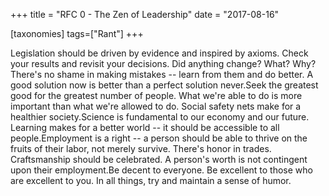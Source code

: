 +++
title = "RFC 0 - The Zen of Leadership"
date = "2017-08-16"

[taxonomies]
tags=["Rant"]
+++

Legislation should be driven by evidence and inspired by axioms. Check your results and revisit your decisions. Did anything change? What? Why? There's no shame in making mistakes -- learn from them and do better. A good solution now is better than a perfect solution never.Seek the greatest good for the greatest number of people. What we're able to do is more important than what we're allowed to do. Social safety nets make for a healthier society.Science is fundamental to our economy and our future. Learning makes for a better world -- it should be accessible to all people.Employment is a right -- a person should be able to thrive on the fruits of their labor, not merely survive. There's honor in trades. Craftsmanship should be celebrated. A person's worth is not contingent upon their employment.Be decent to everyone. Be excellent to those who are excellent to you. In all things, try and maintain a sense of humor.
